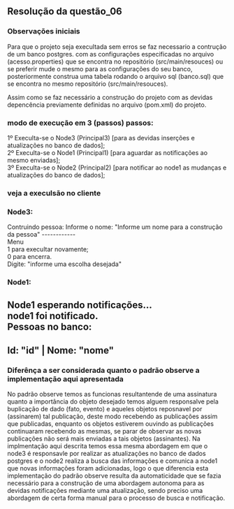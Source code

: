 ## Resolução da questão_06

### Observações iniciais
Para que o projeto seja execultada sem erros se faz necessario a contrução de um banco postgres.
com as configurações especificadas no arquivo (acesso.properties) que se encontra no repositório
(src/main/resouces) ou se preferir mude o mesmo para as configurações do seu banco, posteriormente construa uma tabela rodando o arquivo sql 
(banco.sql) que se encontra no mesmo repositório (src/main/resouces).

Assim como se faz necessário a construção do projeto com as devidas depencência previamente definidas no arquivo (pom.xml) do projeto.

### modo de execução em 3 (passos) passos:
1º Execulta-se o Node3 (Principal3) [para as devidas inserções e atualizações no banco de dados]; <br>
2º Execulta-se o Node1 (Principal1) [para aguardar as notificações ao mesmo enviadas]; <br>
3º Execulta-se o Node2 (Principal2) [para notificar ao node1 as mudanças e atualizações do banco de dados]; <br>

### veja a execulsão no cliente
### Node3:
Contruindo pessoa: 
Informe o nome: "Informe um nome para a construção da pessoa"
------------ <br>
 Menu <br>
 1 para execultar novamente; <br>
 0 para encerra. <br>
Digite: "informe uma escolha desejada" <br>
### Node1:
Node1 esperando notificações... <br>
node1 foi notificado. <br>
Pessoas no banco: <br>
---------------------- 
Id: "id" | Nome: "nome"
----------------------


### Diferênça a ser considerada quanto o padrão observe a implementação aqui apresentada

No padrão observe temos as funcionas resultantende de uma assinatura quanto  a importância do objeto desejado temos alguem responsalve pela buplicação de dado (fato, evento)  e aqueles objetos reposnavel por (assinarem) tal publicação, deste modo recebendo as publicações assim que publicadas, enquanto os objetos estiverem ouvindo as publicações continuaram recebendo as mesmas, se parar de observar as novas publicações não será mais enviadas a tais objetos (assinantes). Na implmentação aqui descrita temos essa mesma abordagem em que o node3 é responsavle por realizar as atualizações no banco de dados postgres e o node2 realiza a busca das informações e comunica a node1 que novas informações foram adicionadas, logo o que diferencia  esta implementação do padrão observe resulta da automaticidade que se fazia necessário para a construção de uma abordagem autonoma para as devidas notificações mediante uma atualização, sendo preciso uma abordagem  de certa forma manual para o processo de busca e notificação. 





